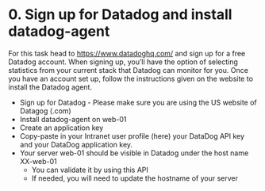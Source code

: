 # 0. Sign up for Datadog and install datadog-agent


For this task head to https://www.datadoghq.com/ and sign up for a free Datadog account. When signing up, you’ll have the option of selecting statistics from your current stack that Datadog can monitor for you. Once you have an account set up, follow the instructions given on the website to install the Datadog agent.



- Sign up for Datadog - Please make sure you are using the US website of Datagog (.com)
- Install datadog-agent on web-01
- Create an application key
- Copy-paste in your Intranet user profile (here) your DataDog API key and your DataDog application key.
- Your server web-01 should be visible in Datadog under the host name XX-web-01
  - You can validate it by using this API
  - If needed, you will need to update the hostname of your server